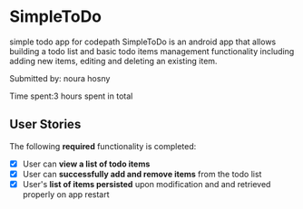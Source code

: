 # SimpleToDo
simple todo app for codepath
SimpleToDo is an android app that allows building a todo list and basic todo items management functionality including adding new items, editing and deleting an existing item.

Submitted by: noura hosny

Time spent:3 hours spent in total

## User Stories

The following **required** functionality is completed:

* [x] User can **view a list of todo items**
* [x] User can **successfully add and remove items** from the todo list
* [x] User's **list of items persisted** upon modification and and retrieved properly on app restart
